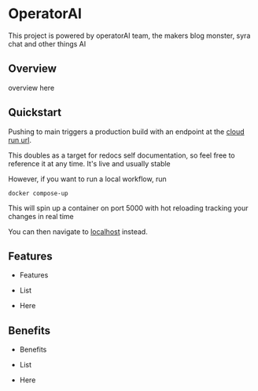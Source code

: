 # OperatorAI

This project is powered by operatorAI team, the makers blog monster, syra chat and other things AI

## Overview

overview here

## Quickstart

Pushing to main triggers a production build with an endpoint at the [cloud run url](https://actions-workflow-manager-l4uqzynkhq-uc.a.run.app/notebook-paper/index.html).

This doubles as a target for redocs self documentation, so feel free to reference it at any time. It's live and usually stable

However, if you want to run a local workflow, run

```
docker compose-up
```

This will spin up a container on port 5000 with hot reloading tracking your changes in real time

You can then navigate to [localhost](http://127.0.0.1:5000/redoc) instead.

## Features

- Features

- List

- Here

## Benefits

- Benefits

- List

- Here
